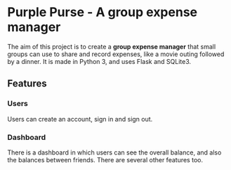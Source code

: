 # Purple Purse - A group expense manager

The aim of this project is to create a **group expense manager** that small groups can use to share and record expenses, like a movie outing followed by a dinner. It is made in Python 3, and uses Flask and SQLite3.

## Features

### Users

Users can create an account, sign in and sign out.

### Dashboard

There is a dashboard in which users can see the overall balance, and also the balances between friends. There are several other features too.

